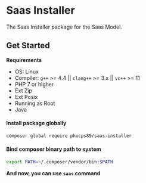 # Saas Installer
The Saas Installer package for the Saas Model.

## Get Started
**Requirements**
* OS: Linux 
* Compiler: `g++` >= 4.4 || `clang++` >= 3.x || `vc++` >= 11
* PHP 7 or higher
* Ext Zip
* Ext Posix
* Running as Root
* Java

#### Install package globally

```bash
composer global require phucps89/saas-installer
```

#### Bind composer binary path to system
````bash
export PATH=~/.composer/vendor/bin:$PATH
````

**And now, you can use `saas` command**